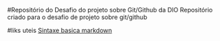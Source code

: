 #Repositório do Desafio do projeto sobre Git/Github da DIO
Repositório criado para o desafio de projeto sobre git/github

#liks uteis
[Sintaxe basica markdown](https://www.markdownguide.org/basic-syntax/)
